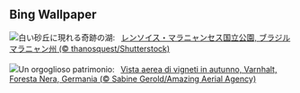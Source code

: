 ## Bing Wallpaper
![](https://www.bing.com/th?id=OHR.LencoisMaranhao_JA-JP9337793324_UHD.jpg&w=1000)白い砂丘に現れる奇跡の湖:&nbsp;&ensp;[レンソイス・マラニャンセス国立公園, ブラジル マラニャン州 (© thanosquest/Shutterstock)](https://www.bing.com/th?id=OHR.LencoisMaranhao_JA-JP9337793324_UHD.jpg)
<br><br/>
![](https://www.bing.com/th?id=OHR.VineyardsBlackForestFall_IT-IT5335405353_UHD.jpg&w=1000)Un orgoglioso patrimonio:&nbsp;&ensp;[Vista aerea di vigneti in autunno, Varnhalt, Foresta Nera, Germania (© Sabine Gerold/Amazing Aerial Agency)](https://www.bing.com/th?id=OHR.VineyardsBlackForestFall_IT-IT5335405353_UHD.jpg)
<br><br/>
